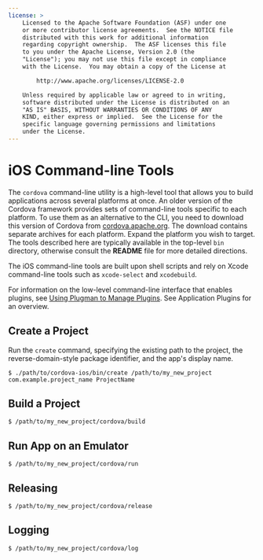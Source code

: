 ```yaml
---
license: >
    Licensed to the Apache Software Foundation (ASF) under one
    or more contributor license agreements.  See the NOTICE file
    distributed with this work for additional information
    regarding copyright ownership.  The ASF licenses this file
    to you under the Apache License, Version 2.0 (the
    "License"); you may not use this file except in compliance
    with the License.  You may obtain a copy of the License at

        http://www.apache.org/licenses/LICENSE-2.0

    Unless required by applicable law or agreed to in writing,
    software distributed under the License is distributed on an
    "AS IS" BASIS, WITHOUT WARRANTIES OR CONDITIONS OF ANY
    KIND, either express or implied.  See the License for the
    specific language governing permissions and limitations
    under the License.
---
```


# iOS Command-line Tools

The `cordova` command-line utility is a high-level tool that allows
you to build applications across several platforms at once. An older
version of the Cordova framework provides sets of command-line tools
specific to each platform. To use them as an alternative to the CLI,
you need to download this version of Cordova from
[cordova.apache.org](http://cordova.apache.org). The download contains
separate archives for each platform. Expand the platform you wish to
target. The tools described here are typically available in the
top-level `bin` directory, otherwise consult the __README__ file for
more detailed directions.

The iOS command-line tools are built upon shell scripts and rely on
Xcode command-line tools such as `xcode-select` and `xcodebuild`.

For information on the low-level command-line interface that enables
plugins, see <a href="../../../plugin_ref/plugman.html">Using Plugman to Manage Plugins</a>. See Application Plugins
for an overview.

## Create a Project

Run the `create` command, specifying the existing path to the project,
the reverse-domain-style package identifier, and the app's display
name.

    $ ./path/to/cordova-ios/bin/create /path/to/my_new_project com.example.project_name ProjectName

## Build a Project

    $ /path/to/my_new_project/cordova/build

## Run App on an Emulator

    $ /path/to/my_new_project/cordova/run

## Releasing

    $ /path/to/my_new_project/cordova/release

## Logging

    $ /path/to/my_new_project/cordova/log

